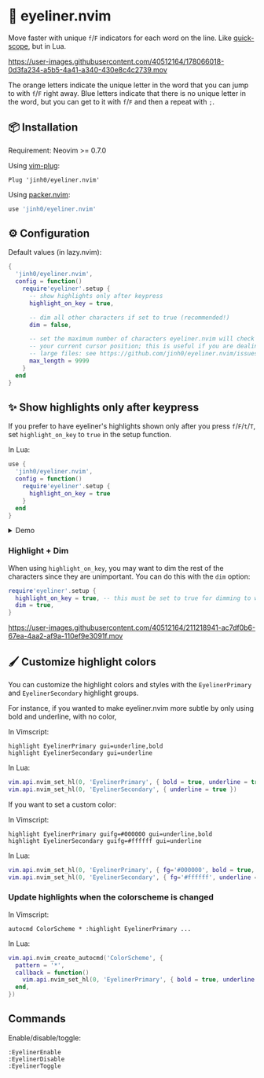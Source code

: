 # 👀 eyeliner.nvim

Move faster with unique `f`/`F` indicators for each word on the line. Like [quick-scope](https://github.com/unblevable/quick-scope), but in Lua.

<!-- ![demo](https://user-images.githubusercontent.com/40512164/181354222-b4487f22-e947-468a-8739-653074e2c012.gif) -->

https://user-images.githubusercontent.com/40512164/178066018-0d3fa234-a5b5-4a41-a340-430e8c4c2739.mov

The orange letters indicate the unique letter in the word that you can jump to with `f`/`F` right away.
Blue letters indicate that there is no unique letter in the word, but you can get to it with `f`/`F` and then a repeat with `;`.


## 📦 Installation
Requirement: Neovim >= 0.7.0

Using [vim-plug](https://github.com/junegunn/vim-plug):
```vim
Plug 'jinh0/eyeliner.nvim'
```

Using [packer.nvim](https://github.com/wbthomason/packer.nvim):
```lua
use 'jinh0/eyeliner.nvim'
```

## ⚙️ Configuration

Default values (in lazy.nvim):
```lua
{
  'jinh0/eyeliner.nvim',
  config = function()
    require'eyeliner'.setup {
      -- show highlights only after keypress
      highlight_on_key = true,

      -- dim all other characters if set to true (recommended!)
      dim = false,             

      -- set the maximum number of characters eyeliner.nvim will check from
      -- your current cursor position; this is useful if you are dealing with
      -- large files: see https://github.com/jinh0/eyeliner.nvim/issues/41
      max_length = 9999        
    }
  end
}
```

## ✨ Show highlights only after keypress
If you prefer to have eyeliner's highlights shown only after you press `f`/`F`/`t`/`T`, set `highlight_on_key` to `true` in the setup function.

In Lua:
```lua
use {
  'jinh0/eyeliner.nvim',
  config = function()
    require'eyeliner'.setup {
      highlight_on_key = true
    }
  end
}
```

<details>
<summary>Demo</summary>

https://user-images.githubusercontent.com/40512164/180614964-c1a63671-7fa8-438d-ad4f-c90079adf098.mov

</details>

### Highlight + Dim

When using `highlight_on_key`, you may want to dim the rest of the characters since they are unimportant. You can do this with the `dim` option:

```lua
require'eyeliner'.setup {
  highlight_on_key = true, -- this must be set to true for dimming to work!
  dim = true,
}
```

https://user-images.githubusercontent.com/40512164/211218941-ac7df0b6-67ea-4aa2-af9a-110ef9e3091f.mov


## 🖌 Customize highlight colors
You can customize the highlight colors and styles with the `EyelinerPrimary` and `EyelinerSecondary` highlight groups.

For instance, if you wanted to make eyeliner.nvim more subtle by only using bold and underline, with no color,

In Vimscript:
```vim
highlight EyelinerPrimary gui=underline,bold
highlight EyelinerSecondary gui=underline
```

In Lua:
```lua
vim.api.nvim_set_hl(0, 'EyelinerPrimary', { bold = true, underline = true })
vim.api.nvim_set_hl(0, 'EyelinerSecondary', { underline = true })
```

If you want to set a custom color:

In Vimscript:
```vim
highlight EyelinerPrimary guifg=#000000 gui=underline,bold
highlight EyelinerSecondary guifg=#ffffff gui=underline
```

In Lua:
```lua
vim.api.nvim_set_hl(0, 'EyelinerPrimary', { fg='#000000', bold = true, underline = true })
vim.api.nvim_set_hl(0, 'EyelinerSecondary', { fg='#ffffff', underline = true })
```

### Update highlights when the colorscheme is changed
In Vimscript:
```vim
autocmd ColorScheme * :highlight EyelinerPrimary ...
```
In Lua:
```lua
vim.api.nvim_create_autocmd('ColorScheme', {
  pattern = '*',
  callback = function()
    vim.api.nvim_set_hl(0, 'EyelinerPrimary', { bold = true, underline = true })
  end,
})
```

## Commands
Enable/disable/toggle:
```
:EyelinerEnable
:EyelinerDisable
:EyelinerToggle
```
